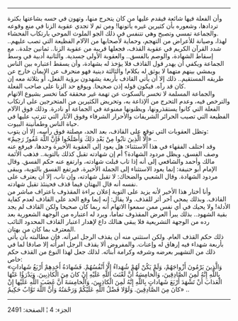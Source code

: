 ------------------------------------------------------------------------

وأن الفعلة فيها شائعة فيقدم عليها من كان يتحرج منها، وتهون في حسه
بشاعتها بكثرة تردادها، وشعوره بأن كثيرين غيره يأتونها! ومن ثم لا تجدي
عقوبة الزنا في منع وقوعه والجماعة تمسي وتصبح وهي تتنفس في ذلك الجو
الملوث الموحي بارتكاب الفحشاء.  
لهذا، وصيانة للأعراض من التهجم، وحماية لأصحابها من الآلام الفظيعة التي
تصب عليهم.. شدد القرآن الكريم في عقوبة القذف، فجعلها قريبة من عقوبة
الزنا.. ثمانين جلدة.. مع إسقاط الشهادة، والوصم بالفسق.. والعقوبة الأولى
جسدية. والثانية أدبية في وسط الجماعة ويكفي أن يهدر قول القاذف فلا يؤخذ
له بشهادة، وأن يسقط اعتباره بين الناس ويمشي بينهم متهما لا يوثق له
بكلام! والثالثة دينية فهو منحرف عن الإيمان خارج عن طريقه المستقيم.. ذلك
إلا أن يأتي القاذف بأربعة يشهدون برؤية الفعل، أو بثلاثة معه إن كان قد
رآه. فيكون قوله إذن صحيحا. ويوقع حد الزنا على صاحب الفعلة.  
والجماعة المسلمة لا تخسر بالسكوت عن تهمة غير محققة كما تخسر بشيوع
الاتهام والترخص فيه، وعدم التحرج من الإذاعة به، وتحريض الكثيرين من
المتحرجين على ارتكاب الفعلة التي كانوا يستقذرونها، ويظنونها ممنوعة في
الجماعة أو نادرة. وذلك فوق الآلام الفظيعة التي تصيب الحرائر الشريفات
والأحرار الشرفاء وفوق الآثار التي تترتب عليها في حياة الناس وطمأنينة
البيوت.  
وتظل العقوبات التي توقع على القاذف، بعد الحد، مصلتة فوق رأسه، إلا أن
يتوب:  
«إِلَّا الَّذِينَ تابُوا مِنْ بَعْدِ ذلِكَ وَأَصْلَحُوا فَإِنَّ اللَّهَ غَفُورٌ رَحِيمٌ» ..  
وقد اختلف الفقهاء في هذا الاستثناء: هل يعود إلى العقوبة الأخيرة وحدها،
فيرفع عنه وصف الفسق، ويظل مردود الشهادة؟ أم إن شهادته تقبل كذلك
بالتوبة.. فذهب الأئمة مالك وأحمد والشافعي إلى أنه إذا تاب قبلت شهادته،
وارتفع عنه حكم الفسق. وقال الإمام أبو حنيفة: إنما يعود الاستثناء إلى
الجملة الأخيرة، فيرتفع الفسق بالتوبة، ويبقى مردود الشهادة. وقال الشعبي
والضحاك: لا تقبل شهادته، وإن تاب، إلا أن يعترف على نفسه أنه قال البهتان
فيما قذف فحينئذ تقبل شهادته.  
وأنا أختار هذا الأخير لأنه يزيد على التوبة إعلان براءة المقذوف باعتراف
مباشر من القاذف. وبذلك يمحي آخر أثر للقذف. ولا يقال: إنه إنما وقع الحد
على القاذف لعدم كفاية الأدلة! ولا يحيك في أي نفس ممن سمعوا الاتهام أنه
ربما كان صحيحا ولكن القاذف لم يجد بقية الشهود.. بذلك يبرأ العرض المقذوف
تماما، ويرد له اعتباره من الوجهة الشعورية بعد رده من الوجهة التشريعية
فلا يبقى هنالك داع لإهدار اعتبار القاذف المحدود التائب المعترف بما كان
من بهتان.  
ذلك حكم القذف العام. ولكن استثني منه أن يقذف الرجل امرأته. فإن مطالبته
بأن يأتي بأربعة شهداء فيه إرهاق له وإعنات. والمفروض ألا يقذف الرجل
امرأته إلا صادقا لما في ذلك من التشهير بعرضه وشرفه وكرامة أبنائه. لذلك
جعل لهذا النوع من القذف حكم خاص:  
«وَالَّذِينَ يَرْمُونَ أَزْواجَهُمْ، وَلَمْ يَكُنْ لَهُمْ شُهَداءُ إِلَّا أَنْفُسُهُمْ. فَشَهادَةُ أَحَدِهِمْ أَرْبَعُ
شَهاداتٍ بِاللَّهِ إِنَّهُ لَمِنَ الصَّادِقِينَ، وَالْخامِسَةُ أَنَّ لَعْنَتَ اللَّهِ عَلَيْهِ إِنْ كانَ مِنَ
الْكاذِبِينَ. وَيَدْرَؤُا عَنْهَا الْعَذابَ أَنْ تَشْهَدَ أَرْبَعَ شَهاداتٍ بِاللَّهِ إِنَّهُ لَمِنَ الْكاذِبِينَ،
وَالْخامِسَةَ أَنَّ غَضَبَ اللَّهِ عَلَيْها إِنْ كانَ مِنَ الصَّادِقِينَ. وَلَوْلا فَضْلُ اللَّهِ عَلَيْكُمْ
وَرَحْمَتُهُ وَأَنَّ اللَّهَ تَوَّابٌ حَكِيمٌ» ..

------------------------------------------------------------------------

الجزء: 4 ¦ الصفحة: 2491
